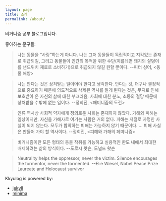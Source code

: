 ```yaml
---
layout: page
title: 소개
permalink: /about/
---
```

비거니즘 공부 블로그입니다.

좋아하는 문구들:

> 나는 동물을 “사랑”하는게 아니다. 나는 그저 동물들이 독립적이고 지각있는
> 존재로 취급되길, 그리고 동물들이 인간의 목적을 위한 수단(이를테면 돼지의
> 살덩이를 샌드위치 재료로 소비하기)으로 취급되지 않길 원할 뿐이다.
> --피터 싱어, \<동물 해방\>

> 나는 안다는 것은 상처받는 일이어야 한다고 생각한다. 안다는 것, 더구나
> 결정적으로 중요하기 때문에 의도적으로 삭제된 역사를 알게 된다는 것은, 무지로
> 인해 보호받아 온 자신의 삶에 대한 부끄러움, 사회에 대한 분노, 소통의 절망
> 때문에 상처받을 수밖에 없는 일이다. --정희진, \<페미니즘의 도전\>

> 인류 역사상 사회적 약자에게 정의로운 사회는 존재하지 않았다. 가해와 피해는
> 일상이지만, 자신을 가해자로 여기는 사람은 거의 없다. 피해는 저절로 자명한
> 사실이 되지 않는다. 모두가 합의하는 피해는 가능하지 않기 때문이다. ...
> 피해 사실은 만들어 가야 할 역사이다. --정희진, \<피해와 가해의 페미니즘\>

> 비거니즘이란 모든 형태의 동물 착취를 가능하고 실용적인 한도 내에서 최대한
> 배제하려는 삶의 방식이다. --도로시 왓슨, 도널드 왓슨

> Neutrality helps the oppressor, never the victim. Silence
> encourages the tormentor, never the tormented.
> --Elie Wiesel, Nobel Peace Prize Laureate and Holocaust
> survivor

Kkyulog is powered by:

* [jekyll](https://github.com/jekyll/jekyll)
* [minima](https://github.com/jekyll/minima)
